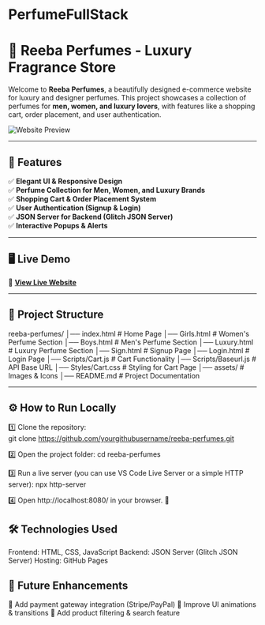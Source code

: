 # PerfumeFullStack
# 🌸 Reeba Perfumes - Luxury Fragrance Store

Welcome to **Reeba Perfumes**, a beautifully designed e-commerce website for luxury and designer perfumes. This project showcases a collection of perfumes for **men, women, and luxury lovers**, with features like a shopping cart, order placement, and user authentication.

![Website Preview](https://yourwebsite.com/preview.png)  <!-- Add your image link here -->

---

## 🚀 Features
✅ **Elegant UI & Responsive Design**  
✅ **Perfume Collection for Men, Women, and Luxury Brands**  
✅ **Shopping Cart & Order Placement System**  
✅ **User Authentication (Signup & Login)**  
✅ **JSON Server for Backend (Glitch JSON Server)**  
✅ **Interactive Popups & Alerts**  

---

## 🖥️ Live Demo  
🔗 **[View Live Website](https://areebamajid-15.github.io/Perfumes/)**  

---

## 📂 Project Structure  
reeba-perfumes/ │── index.html # Home Page │── Girls.html # Women's Perfume Section │── Boys.html # Men's Perfume Section │── Luxury.html # Luxury Perfume Section │── Sign.html # Signup Page │── Login.html # Login Page │── Scripts/Cart.js # Cart Functionality │── Scripts/Baseurl.js # API Base URL │── Styles/Cart.css # Styling for Cart Page │── assets/ # Images & Icons │── README.md # Project Documentation


---

## ⚙️ How to Run Locally
1️⃣ Clone the repository:  
git clone https://github.com/yourgithubusername/reeba-perfumes.git

2️⃣ Open the project folder:
cd reeba-perfumes

3️⃣ Run a live server (you can use VS Code Live Server or a simple HTTP server):
npx http-server

4️⃣ Open http://localhost:8080/ in your browser. 🚀

## 🛠️ Technologies Used
Frontend: HTML, CSS, JavaScript
Backend: JSON Server (Glitch JSON Server)
Hosting: GitHub Pages

## 📌 Future Enhancements
🔹 Add payment gateway integration (Stripe/PayPal)
🔹 Improve UI animations & transitions
🔹 Add product filtering & search feature


